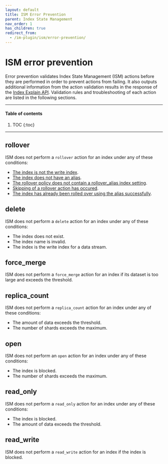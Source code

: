 ```yaml
---
layout: default
title: ISM Error Prevention
parent: Index State Management
nav_order: 1
has_children: true
redirect_from:
  - /im-plugin/ism/error-prevention/
---
```


# ISM error prevention

Error prevention validates Index State Management (ISM) actions before they are performed in order to prevent actions from failing. It also outputs additional information from the action validation results in the response of the [Index Explain API]({{site.url}}{{site.baseurl}}/im-plugin/ism/api/#explain-index). Validation rules and troubleshooting of each action are listed in the following sections.

---

#### Table of contents
1. TOC
{:toc}


---

## rollover 

ISM does not perform a `rollover` action for an index under any of these conditions: 

- [The index is not the write index]({{site.url}}{{site.baseurl}}/im_plugin/ism/error-prevention/resolutions/#the-index-is-not-the-write-index).
- [The index does not have an alias]({{site.url}}{{site.baseurl}}/im_plugin/ism/error-prevention/resolutions/#the-index-does-not-have-an-alias).
- [The rollover policy does not contain a rollover_alias index setting]({{site.url}}{{site.baseurl}}/im_plugin/ism/error-prevention/resolutions/#the-rollover-policy-misses-rollover_alias-index-setting).
- [Skipping of a rollover action has occured]({{site.url}}{{site.baseurl}}/im_plugin/ism/error-prevention/resolutions/#skipping-rollover-action-is-true).
- [The index has already been rolled over using the alias successfully]({{site.url}}{{site.baseurl}}/im_plugin/ism/error-prevention/resolutions/#this-index-has-already-been-rolled-over-successfully).

## delete 

ISM does not perform a `delete` action for an index under any of these conditions: 

- The index does not exist.
- The index name is invalid.
- The index is the write index for a data stream.

## force_merge

ISM does not perform a `force_merge` action for an index if its dataset is too large and exceeds the threshold.

## replica_count

ISM does not perform a `replica_count` action for an index under any of these conditions: 

- The amount of data exceeds the threshold.
- The number of shards exceeds the maximum.

## open

ISM does not perform an `open` action for an index under any of these conditions: 

- The index is blocked.
- The number of shards exceeds the maximum.

## read_only

ISM does not perform a `read_only` action for an index under any of these conditions: 

- The index is blocked.
- The amount of data exceeds the threshold.

## read_write 

ISM does not perform a `read_write` action for an index if the index is blocked.
